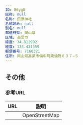 ```yaml
---
ID: B6ygU
総称: null
名称: 田原神社
名称読み: null
別名: null
都道府県: 岡山県
区域: 高梁市
緯度: 34.812992
経度: 133.431359
郵便番号: 7160321
住所: 岡山県高梁市備中町東油野８３７−５
---
```


## その他

### 参考URL

| URL | 説明          |
| --- | ------------- |
|     | OpenStreetMap |
